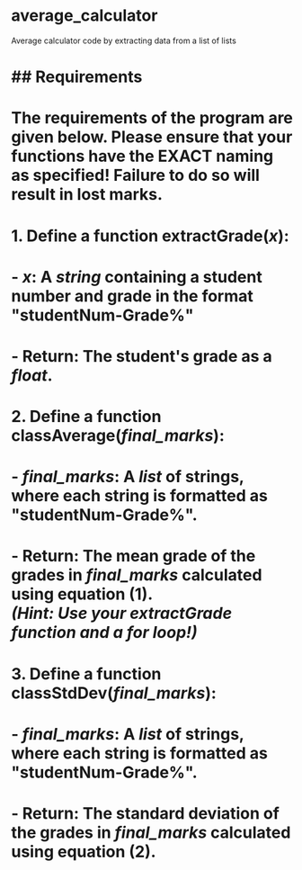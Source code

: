 # average_calculator
Average calculator code by extracting data from a list of lists
# ## Requirements
# 
# The requirements of the program are given below. Please ensure that your functions have the EXACT naming as specified! Failure to do so will result in lost marks.
# 
# 1. Define a function **extractGrade**(*x*):
#   - ***x***: A *string* containing a student number and grade in the format "studentNum-Grade%"
#   - **Return**: The student's grade as a *float*.
#   
# 
# 2. Define a function **classAverage**(*final_marks*):
#   - ***final_marks***: A *list* of strings, where each string is formatted as "studentNum-Grade%".
#   - **Return**: The mean grade of the grades in *final_marks* calculated using equation (1).<br/>*(Hint: Use your **extractGrade** function and a for loop!)*
# 
# 
# 3. Define a function **classStdDev**(*final_marks*):
#   - ***final_marks***: A *list* of strings, where each string is formatted as "studentNum-Grade%".
#   - **Return**: The standard deviation of the grades in *final_marks* calculated using equation (2).
